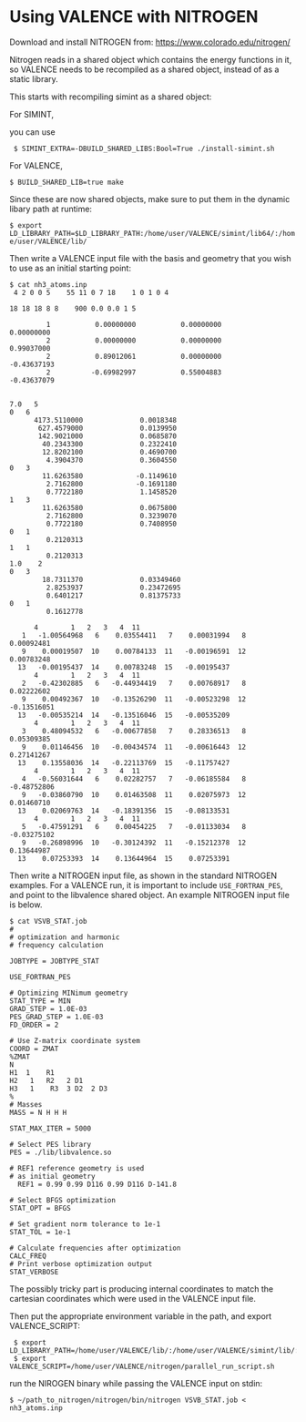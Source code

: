 # Using VALENCE with NITROGEN

Download and install NITROGEN from: https://www.colorado.edu/nitrogen/

Nitrogen reads in a shared object which contains the energy functions
in it, so VALENCE needs to be recompiled as a shared object, instead
of as a static library.

This starts with recompiling simint as a shared object: 

For SIMINT, 

you can use 

``` $ SIMINT_EXTRA=-DBUILD_SHARED_LIBS:Bool=True ./install-simint.sh```

For VALENCE, 

``` $ BUILD_SHARED_LIB=true make ```

Since these are now shared objects, make sure to put them in the dynamic
libary path at runtime:

``` $ export LD_LIBRARY_PATH=$LD_LIBRARY_PATH:/home/user/VALENCE/simint/lib64/:/home/user/VALENCE/lib/ ```


Then write a VALENCE input file with the basis and geometry that you wish to use as an initial starting point:

```
$ cat nh3_atoms.inp 
 4 2 0 0 5    55 11 0 7 18    1 0 1 0 4    

18 18 18 8 8    900 0.0 0.0 1 5

         1           0.00000000           0.00000000           0.00000000
         2           0.00000000           0.00000000           0.99037000
         2           0.89012061           0.00000000          -0.43637193
         2          -0.69982997           0.55004883          -0.43637079


7.0   5
0   6
      4173.5110000              0.0018348        
       627.4579000              0.0139950        
       142.9021000              0.0685870        
        40.2343300              0.2322410        
        12.8202100              0.4690700        
         4.3904370              0.3604550        
0   3
        11.6263580             -0.1149610              
         2.7162800             -0.1691180              
         0.7722180              1.1458520              
1   3
        11.6263580              0.0675800        
         2.7162800              0.3239070        
         0.7722180              0.7408950        
0   1
         0.2120313              
1   1
         0.2120313
1.0    2
0   3
        18.7311370              0.03349460       
         2.8253937              0.23472695       
         0.6401217              0.81375733       
0   1
         0.1612778

      4        1   2   3   4  11
   1   -1.00564968   6    0.03554411   7    0.00031994   8    0.00092481
   9    0.00019507  10    0.00784133  11   -0.00196591  12    0.00783248
  13   -0.00195437  14    0.00783248  15   -0.00195437
      4        1   2   3   4  11
   2   -0.42302885   6   -0.44934419   7    0.00768917   8    0.02222602
   9    0.00492367  10   -0.13526290  11   -0.00523298  12   -0.13516051
  13   -0.00535214  14   -0.13516046  15   -0.00535209
      4        1   2   3   4  11
   3    0.48094532   6   -0.00677858   7    0.28336513   8    0.05309385
   9    0.01146456  10   -0.00434574  11   -0.00616443  12    0.27141267
  13    0.13558036  14   -0.22113769  15   -0.11757427
      4        1   2   3   4  11
   4   -0.56031644   6    0.02282757   7   -0.06185584   8   -0.48752806
   9   -0.03860790  10    0.01463508  11    0.02075973  12    0.01460710
  13    0.02069763  14   -0.18391356  15   -0.08133531
      4        1   2   3   4  11
   5   -0.47591291   6    0.00454225   7   -0.01133034   8   -0.03275102
   9   -0.26898996  10   -0.30124392  11   -0.15212378  12    0.13644987
  13    0.07253393  14    0.13644964  15    0.07253391
```

Then write a NITROGEN input file, as shown in the standard NITROGEN examples.
For a VALENCE run, it is important to include `USE_FORTRAN_PES`, and point to
the libvalence shared object. An example NITROGEN input file is below.

```
$ cat VSVB_STAT.job
#
# optimization and harmonic 
# frequency calculation

JOBTYPE = JOBTYPE_STAT

USE_FORTRAN_PES

# Optimizing MINimum geometry
STAT_TYPE = MIN
GRAD_STEP = 1.0E-03
PES_GRAD_STEP = 1.0E-03
FD_ORDER = 2

# Use Z-matrix coordinate system
COORD = ZMAT
%ZMAT
N
H1  1    R1
H2   1   R2   2 D1
H3   1    R3  3 D2  2 D3
%
# Masses
MASS = N H H H

STAT_MAX_ITER = 5000

# Select PES library
PES = ./lib/libvalence.so

# REF1 reference geometry is used
# as initial geometry
  REF1 = 0.99 0.99 D116 0.99 D116 D-141.8

# Select BFGS optimization
STAT_OPT = BFGS

# Set gradient norm tolerance to 1e-1
STAT_TOL = 1e-1

# Calculate frequencies after optimization
CALC_FREQ
# Print verbose optimization output
STAT_VERBOSE

```

The possibly tricky part is producing internal coordinates to match the cartesian coordinates which
were used in the VALENCE input file.

Then put the appropriate environment variable in the path, and export VALENCE_SCRIPT:

```
 $ export LD_LIBRARY_PATH=/home/user/VALENCE/lib/:/home/user/VALENCE/simint/lib/:$LD_LIBRARY_PATH
 $ export VALENCE_SCRIPT=/home/user/VALENCE/nitrogen/parallel_run_script.sh
```
 run the NIROGEN binary while passing the VALENCE input on stdin: 

`$ ~/path_to_nitrogen/nitrogen/bin/nitrogen VSVB_STAT.job < nh3_atoms.inp `
